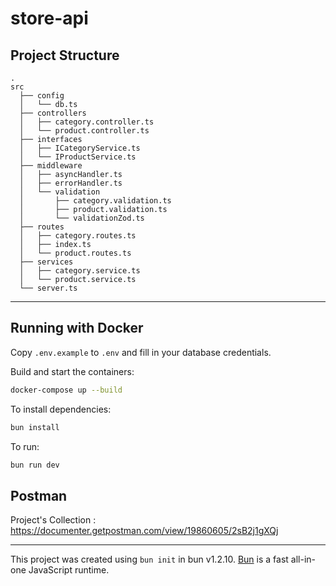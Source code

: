# store-api

## Project Structure

```
.
src
  ├── config
  │   └── db.ts
  ├── controllers
  │   ├── category.controller.ts
  │   └── product.controller.ts
  ├── interfaces
  │   ├── ICategoryService.ts
  │   └── IProductService.ts
  ├── middleware
  │   ├── asyncHandler.ts
  │   ├── errorHandler.ts
  │   └── validation
  │       ├── category.validation.ts
  │       ├── product.validation.ts
  │       └── validationZod.ts
  ├── routes
  │   ├── category.routes.ts
  │   ├── index.ts
  │   └── product.routes.ts
  ├── services
  │   ├── category.service.ts
  │   └── product.service.ts
  └── server.ts

```

---

## Running with Docker

Copy `.env.example` to `.env` and fill in your database credentials.

Build and start the containers:

```bash
docker-compose up --build
```

To install dependencies:

```bash
bun install
```

To run:

```bash
bun run dev
```

## Postman

Project's Collection : https://documenter.getpostman.com/view/19860605/2sB2j1gXQj

---

This project was created using `bun init` in bun v1.2.10. [Bun](https://bun.sh) is a fast all-in-one JavaScript runtime.
